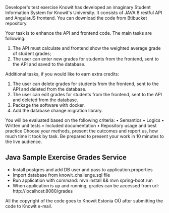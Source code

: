 Developer's test exercise 
Knowit has developed an imaginary Student Information System for Knowit's University. It consists of JAVA 8 restful API and AngularJS frontend. You can download the code  from Btibucket repository. 

Your task is to enhance the API and frontend code. The main tasks are following:
1.	The API must calculate and frontend show the weighted average grade  of student grades;
2.	The user can enter new grades for students from the frontend, sent to the API and saved to the database.

Additional tasks, if you would like to earn extra credits:
1.	The user can delete grades for students from the frontend, sent to the API and deleted from the database.
2.	The user can edit grades for students from the frontend, sent to the API and deleted from the database.
3.	Package the software with docker.
4.	Add the database change migration library.

You will be evaluated based on the following criteria:
•	Semantics
•	Logics
•	Written unit tests
•	Included documentation
•	Repository usage and best practice
Choose your methods, present the outcomes and report us, how much time it took by task. Be prepared to present your work in 10 minutes to the live audience.


## Java Sample Exercise Grades Service

* Install postgres and add DB user and pass to application.properties
* Import database from knowit_challenge.sql file
* Run application with command: mvn install && mvn spring-boot:run
* When application is up and running, grades can be accessed from url: http://localhost:8080/grades

All the copyright of the code goes to Knowit Estonia OÜ after submitting the code to Knowit e-mail.